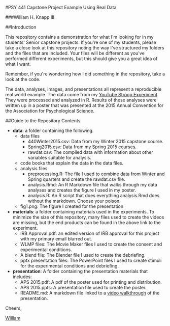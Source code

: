 #PSY 441 Capstone Project Example Using Real Data

###William H. Knapp III

##Introduction

This repository contains a demonstration for what I'm looking for in my students'
Senior capstone projects. If you're one of my students, please take a close look
at this repository noting the way I've structured my folders and the files that
are included. Your files will be different as you've performed different
experiments, but this should give you a great idea of what I want.

Remember, if you're wondering how I did something in the repository, take a look
at the code.

The data, analyses, images, and presentations all represent a reproducible real
world example. The data come from my
[YouTube Stroop Experiment](https://www.youtube.com/watch?v=djUgM2GjudE). They
were processed and analyzed in R. Results of these analyses were written up
in a poster that was presented at the 2015 Annual Convention for the Association
for Psychological Science.

##Guide to the Repository Contents
* **data**: a folder containing the following.
    * data files
        * 440Winter2015.csv: Data from my Winter 2015 capstone course.
        * Spring2015.csv: Data from my Spring 2015 courses.
        * rawdat.csv: The compiled data with information about other variables suitable
        for analysis.
    * code books that explain the data in the data files.
    * analysis files
        * preprocessing.R: The file I used to combine data from Winter and Spring quarters
        and create the rawdat.csv file.
        * analysis.Rmd: An R Markdown file that walks through my data analyses and creates
        the figure I used in my poster.
        * analysis.R: An R script that does everything analysis.Rmd does without the
        markdown. Choose your poison.
    * fig1.png: The figure I created for the presentation
* **materials**: a folder containing materials used in the experiments. To minimize
the size of this repository, many files used to create the videos are missing, but
the end products can be found in the above link to the experiment.
    * IRB Approval.pdf: an edited version of IRB approval for this project with my
    primary email blurred out.
    * WLMP files: The Movie Maker files I used to create the consent and experimental
    conditions.
    * A blend file: The Blender file I used to create the debriefing.
    * pptx presentation files: The PowerPoint files I used to create stimuli for the
    experimental conditions and debriefing.
* **presentation**: A folder containing the presentation materials that includes:
    * APS 2015.pdf: A pdf of the poster used for printing and distribution.
    * APS 2015.ppts: A presentation file used to create the poster.
    * README.md: A markdown file linked to a 
    [video walkthrough](https://www.youtube.com/watch?v=QD49sR2k3AQ) of the presentation.

Cheers,

[William](http://wknapp.com)